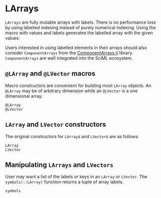 # LArrays

`LArrays` are fully mutable arrays with labels. There is no performance
loss by using labelled indexing instead of purely numerical indexing. 
Using the macro with values and labels generates the labelled array with
the given values:

Users interested in using labelled elements in their arrays should also 
consider `ComponentArrays` from the 
[ComponentArrays.jl](https://github.com/jonniedie/ComponentArrays.jl)
library. `ComponentArrays` are well integrated into the SciML ecosystem. 

## `@LArray` and `@LVector` macros

Macro constructors are convenient for building most `LArray` objects. An 
`@LArray` may be of arbitrary dimension while an `@LVector` is a 
one dimensional array. 

```@docs
@LArray
@LVector
```

## `LArray` and `LVector` constructors

The original constructors for `LArray`s and `LVector`s are as 
follows: 

```@docs
LArray
LVector
```
## Manipulating `LArrays` and `LVectors`

User may want a list of the labels or keys in an `LArray` or `LVector`.
The `symbols(::LArray)` function returns a tuple of array labels.

```@docs
symbols
```